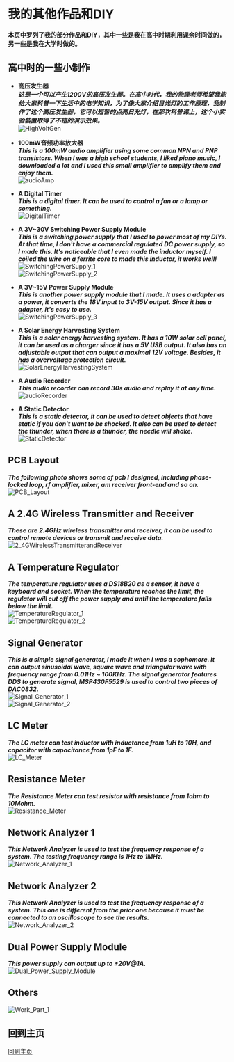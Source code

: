 # 我的其他作品和DIY   
**本页中罗列了我的部分作品和DIY，其中一些是我在高中时期利用课余时间做的，另一些是我在大学时做的。**   

## 高中时的一些小制作

+ **高压发生器**   
***这是一个可以产生1200V的高压发生器。在高中时代，我的物理老师希望我能给大家科普一下生活中的电学知识，为了像大家介绍日光灯的工作原理，我制作了这个高压发生器，它可以短暂的点亮日光灯，在那次科普课上，这个小实验装置取得了不错的演示效果。***   
![HighVoltGen](img/HighVoltGen.jpg)   

+ **100mW音频功率放大器**   
***This is a 100mW audio amplifier using some common NPN and PNP transistors. When I was a high school students, I liked piano music, I downloaded a lot and I used this small amplifier to amplify them and enjoy them.***   
![audioAmp](img/audioAmp.jpg)   

+ **A Digital Timer**   
***This is a digital timer. It can be used to control a fan or a lamp or something.***   
![DigitalTimer](img/DigitalTimer.jpg)   

+ **A 3V~30V Switching Power Supply Module**   
***This is a switching power supply that I used to power most of my DIYs. At that time, I don't have a commercial regulated DC power supply, so I made this. It's noticeable that I even made the inductor myself. I coiled the wire on a ferrite core to made this inductor, it works well!***   
![SwitchingPowerSupply_1](img/SwitchingPowerSupply_1.jpg)   
![SwitchingPowerSupply_2](img/SwitchingPowerSupply_2.jpg)   

+ **A 3V~15V Power Supply Module**   
***This is another power supply module that I made. It uses a adapter as a power, it converts the 18V input to 3V-15V output. Since it has a adapter, it's easy to use.***   
![SwitchingPowerSupply_3](img/SwitchingPowerSupply_3.jpg)   

+ **A Solar Energy Harvesting System**   
***This is a solar energy harvesting system. It has a 10W solar cell panel, it can be used as a charger since it has a 5V USB output. It also has an adjustable output that can output a maximal 12V voltage. Besides, it has a overvoltage protection circuit.***   
![SolarEnergyHarvestingSystem](img/SolarEnergyHarvestingSystem.jpg)   

+ **A Audio Recorder**   
***This audio recorder can record 30s audio and replay it at any time.***   
![audioRecorder](img/audioRecorder.jpg)   

+ **A Static Detector**   
***This is a static detector, it can be used to detect objects that have static if you don't want to be shocked. It also can be used to detect the thunder, when there is a thunder, the needle will shake.***   
![StaticDetector](img/StaticDetector.jpg)   



## PCB Layout    
***The following photo shows some of pcb I designed, including phase-locked loop, rf amplifier, mixer, am receiver front-end and so on.***   
![PCB_Layout](img/PCBs.jpg)   

## A 2.4G Wireless Transmitter and Receiver
***These are 2.4GHz wireless transmitter and receiver, it can be used to control remote devices or transmit and receive data.***
![2_4GWirelessTransmitterandReceiver](img/2_4GWirelessTransmitterandReceiver.jpg)   

## A Temperature Regulator
***The temperature regulator uses a DS18B20 as a sensor, it have a keyboard and socket. When the temperature reaches the limit, the regulator will cut off the power supply and until the temperature falls below the limit.***   
![TemperatureRegulator_1](img/TemperatureRegulator_1.jpg)  
![TemperatureRegulator_2](img/TemperatureRegulator_2.jpg)  

## Signal Generator   
***This is a simple signal generator, I made it when I was a sophomore. It can output sinusoidal wave, square wave and triangular wave with frequency range from 0.01Hz ~ 100KHz. The signal generator features DDS to generate signal, MSP430F5529 is used to control two pieces of DAC0832.***   
![Signal_Generator_1](img/signal_generator_1.jpg)  
![Signal_Generator_2](img/signal_generator_2.jpg)  

## LC Meter   
***The LC meter can test inductor with inductance from 1uH to 10H, and capacitor with capacitance from 1pF to 1F.***   
![LC_Meter](img/LC_Meter.jpg)     

## Resistance Meter  
***The Resistance Meter can test resistor with resistance from 1ohm to 10Mohm.***   
![Resistance_Meter](img/Resistance_Meter.jpg)     

## Network Analyzer 1  
***This Network Analyzer is used to test the frequency response of a system. The testing frequency range is 1Hz to 1MHz.***   
![Network_Analyzer_1](img/Network_Analyzer_1.jpg)    

## Network Analyzer 2  
***This Network Analyzer is used to test the frequency response of a system. This one is different from the prior one because it must be connected to an oscilloscope to see the results.***   
![Network_Analyzer_2](img/Network_Analyzer_2.jpg)   

## Dual Power Supply Module   
***This power supply can output up to ±20V@1A.***   
![Dual_Power_Supply_Module](img/Dual_Power_Supply_Module.jpg)     

## Others   
![Work_Part_1](img/work_part1.jpg)  

## 回到主页
[回到主页](https://yannanzhang512.github.io/YannanZhang/pages/index_cn.html)
